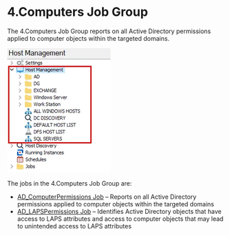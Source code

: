 # 4.Computers Job Group

The 4.Computers Job Group reports on all Active Directory permissions applied to computer objects
within the targeted domains.

![4.Computers Job Group in the Jobs Tree](../../../../../../static/img/product_docs/accessanalyzer/admin/hostmanagement/jobstree.webp)

The jobs in the 4.Computers Job Group are:

- [AD_ComputerPermissions Job](ad_computerpermissions.md) – Reports on all Active Directory
  permissions applied to computer objects within the targeted domains
- [AD_LAPSPermissions Job](ad_lapspermissions.md) – Identifies Active Directory objects that have
  access to LAPS attributes and access to computer objects that may lead to unintended access to
  LAPS attributes
